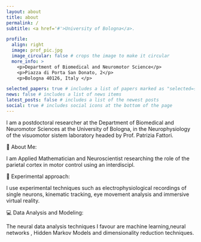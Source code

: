```yaml
---
layout: about
title: about
permalink: /
subtitle: <a href='#'>University of Bologna</a>. 

profile:
  align: right
  image: prof_pic.jpg
  image_circular: false # crops the image to make it circular
  more_info: >
    <p>Department of Biomedical and Neuromotor Science</p>
    <p>Piazza di Porta San Donato, 2</p>
    <p>Bologna 40126, Italy </p>

selected_papers: true # includes a list of papers marked as "selected={true}"
news: false # includes a list of news items
latest_posts: false # includes a list of the newest posts
social: true # includes social icons at the bottom of the page
---
```


I am a postdoctoral researcher at the Department of Biomedical and Neuromotor Sciences at the University of Bologna, in the Neurophysiology of the visuomotor sistem laboratory headed by Prof. Patrizia Fattori.

🧠 About Me:

I am Applied Mathematician and Neuroscientist researching the role of the parietal cortex in motor control using an interdiscipl.

🔬 Experimental approach:

I use experimental techniques such as electrophysiological recordings of single neurons, kinematic tracking, eye movement analysis and immersive virtual reality.

💻 Data Analysis and Modeling:

The neural data analysis techniques I favour are machine learning,neural networks , Hidden Markov Models and dimensionality reduction techniques.

<!-- Write your biography here. Tell the world about yourself. Link to your favorite [subreddit](http://reddit.com). You can put a picture in, too. The code is already in, just name your picture `prof_pic.jpg` and put it in the `img/` folder.

Put your address / P.O. box / other info right below your picture. You can also disable any of these elements by editing `profile` property of the YAML header of your `_pages/about.md`. Edit `_bibliography/papers.bib` and Jekyll will render your [publications page](/al-folio/publications/) automatically.

Link to your social media connections, too. This theme is set up to use [Font Awesome icons](https://fontawesome.com/) and [Academicons](https://jpswalsh.github.io/academicons/), like the ones below. Add your Facebook, Twitter, LinkedIn, Google Scholar, or just disable all of them.-->
